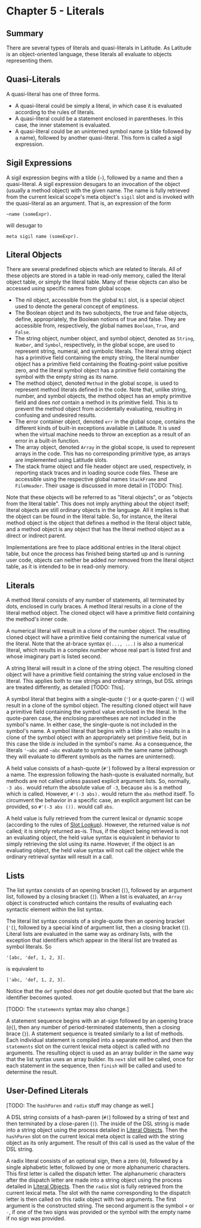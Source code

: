 
# Chapter 5 - Literals

## Summary

There are several types of literals and quasi-literals in Latitude. As
Latitude is an object-oriented language, these literals all evaluate
to objects representing them.

## Quasi-Literals

A quasi-literal has one of three forms.

 * A quasi-literal could be simply a literal, in which case it is
   evaluated according to the rules of literals.
 * A quasi-literal could be a statement enclosed in parentheses. In
   this case, the inner statement is evaluated.
 * A quasi-literal could be an uninterned symbol name (a tilde
   followed by a name), followed by another quasi-literal. This form
   is called a sigil expression.

## Sigil Expressions

A sigil expression begins with a tilde (`~`), followed by a name and
then a quasi-literal. A sigil expression desugars to an invocation of
the object (usually a method object) with the given name. The name is
fully retrieved from the current lexical scope's meta object's `sigil`
slot and is invoked with the quasi-literal as an argument. That is, an
expression of the form

    ~name (someExpr).

will desugar to

    meta sigil name (someExpr).

## Literal Objects

There are several predefined objects which are related to
literals. All of these objects are stored in a table in read-only
memory, called the literal object table, or simply the literal
table. Many of these objects can also be accessed using specific names
from global scope.

 * The nil object, accessible from the global `Nil` slot, is a special
   object used to denote the general concept of emptiness.
 * The Boolean object and its two subobjects, the true and false
   objects, define, appropriately, the Boolean notions of true and
   false. They are accessible from, respectively, the global names
   `Boolean`, `True`, and `False`.
 * The string object, number object, and symbol object, denoted as
   `String`, `Number`, and `Symbol`, respectively, in the global
   scope, are used to represent string, numeral, and symbolic
   literals. The literal string object has a primitive field
   containing the empty string, the literal number object has a
   primitive field containing the floating-point value positive zero,
   and the literal symbol object has a primitive field containing the
   symbol with the empty string as its name.
 * The method object, denoted `Method` in the global scope, is used to
   represent method literals defined in the code. Note that, unlike
   string, number, and symbol objects, the method object has an empty
   primitive field and does *not* contain a method in its primitive
   field. This is to prevent the method object from accidentally
   evaluating, resulting in confusing and undesired results.
 * The error container object, denoted `err` in the global scope,
   contains the different kinds of built-in exceptions available in
   Latitude. It is used when the virtual machine needs to throw an
   exception as a result of an error in a built-in function.
 * The array object, denoted `Array` in the global scope, is used to
   represent arrays in the code. This has no corresponding primitive
   type, as arrays are implemented using Latitude slots.
 * The stack frame object and file header object are used,
   respectively, in reporting stack traces and in loading source code
   files. These are accessible using the respective global names
   `StackFrame` and `FileHeader`. Their usage is discussed in more
   detail in [TODO: This].

Note that these objects will be referred to as "literal objects", or
as "objects from the literal table". This does not imply anything
about the object itself; literal objects are still ordinary objects in
the language. All it implies is that the object can be found in the
literal table. So, for instance, the literal method object is the
object that defines a method in the literal object table, and a method
object is any object that has the literal method object as a direct or
indirect parent.

Implementations are free to place additional entries in the literal
object table, but once the process has finished being started up and
is running user code, objects can neither be added nor removed from
the literal object table, as it is intended to be in read-only memory.

## Literals

A method literal consists of any number of statements, all terminated
by dots, enclosed in curly braces. A method literal results in a clone
of the literal method object. The cloned object will have a primitive
field containing the method's inner code.

A numerical literal will result in a clone of the number object. The
resulting cloned object will have a primitive field containing the
numerical value of the literal. Note that the at-brace syntax `@(...,
...)` is also a numerical literal, which results in a complex number
whose real part is listed first and whose imaginary part is listed
second.

A string literal will result in a clone of the string object. The
resulting cloned object will have a primitive field containing the
string value enclosed in the literal. This applies both to raw strings
and ordinary strings, but DSL strings are treated differently, as
detailed [TODO: This].

A symbol literal that begins with a single-quote (`'`) or a
quote-paren (`'(`) will result in a clone of the symbol object. The
resulting cloned object will have a primitive field containing the
symbol value enclosed in the literal. In the quote-paren case, the
enclosing parentheses are not included in the symbol's name. In either
case, the single-quote is not included in the symbol's name. A symbol
literal that begins with a tilde (`~`) also results in a clone of the
symbol object with an appropriately set primitive field, but in this
case the tilde *is* included in the symbol's name. As a consequence,
the literals `'~abc` and `~abc` evaluate to symbols with the same name
(although they will evaluate to different symbols as the names are
uninterned).

A held value consists of a hash-quote (`#'`) followed by a literal
expression or a name. The expression following the hash-quote is
evaluated normally, but methods are not called unless passed explicit
argument lists. So, normally, `-3 abs.` would return the absolute
value of `-3`, because `abs` is a method which is called. However,
`#'(-3 abs).` would return the `abs` method itself. To circumvent the
behavior in a specific case, an explicit argument list can be
provided, so `#'(-3 abs ()).` would call `abs`.

A held value is fully retrieved from the current
lexical or dynamic scope (according to the rules
of [Slot Lookup](ch4_evaluation.md#slot-lookup)). However, the
returned value is *not* called; it is simply returned as-is. Thus, if
the object being retrieved is not an evaluating object, the held value
syntax is equivalent in behavior to simply retrieving the slot using
its name. However, if the object is an evaluating object, the held
value syntax will not call the object while the ordinary retrieval
syntax will result in a call.

## Lists

The list syntax consists of an opening bracket (`[`), followed by an
argument list, followed by a closing bracket (`]`). When a list is
evaluated, an `Array` object is constructed which contains the results
of evaluating each syntactic element within the list syntax.

The literal list syntax consists of a single-quote then an opening
bracket (`'[`), followed by a special kind of argument list, then a
closing bracket (`]`). Literal lists are evaluated in the same way as
ordinary lists, with the exception that identifiers which appear in
the literal list are treated as symbol literals. So

    '[abc, 'def, 1, 2, 3].

is equivalent to

    ['abc, 'def, 1, 2, 3].

Notice that the `def` symbol does *not* get double quoted but that the
bare `abc` identifier becomes quoted.

[TODO: The `statements` syntax may also change.]

A statement sequence begins with an at-sign followed by an opening
brace (`@{`), then any number of period-terminated statements, then a
closing brace (`}`). A statement sequence is treated similarly to a
list of methods. Each individual statement is compiled into a separate
method, and then the `statements` slot on the current lexical meta
object is called with no arguments. The resulting object is used as an
array builder in the same way that the list syntax uses an array
builder. Its `next` slot will be called, once for each statement in
the sequence, then `finish` will be called and used to determine the
result.

## User-Defined Literals

[TODO: The `hashParen` and `radix` stuff may change as well.]

A DSL string consists of a hash-paren (`#(`) followed by a string of
text and then terminated by a close-paren (`)`). The inside of the DSL
string is made into a string object using the process detailed
in [Literal Objects](#literal-objects). Then the `hashParen` slot on
the current lexical meta object is called with the string object as
its only argument. The result of this call is used as the value of the
DSL string.

A radix literal consists of an optional sign, then a zero (`0`),
followed by a single alphabetic letter, followed by one or more
alphanumeric characters. This first letter is called the dispatch
letter. The alphanumeric characters after the dispatch letter are made
into a string object using the process detailed
in [Literal Objects](#literal-objects). Then the `radix` slot is fully
retrieved from the current lexical meta. The slot with the name
corresponding to the dispatch letter is then called on this radix
object with two arguments. The first argument is the constructed
string. The second argument is the symbol `+` or `-`, if one of the
two signs was provided or the symbol with the empty name if no sign
was provided.
